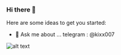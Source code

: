 ### Hi there 👋

Here are some ideas to get you started:

- 💬 Ask me about ... telegram : @kixx007


![alt text]([http://url/to/img.png](https://uploads.sitepoint.com/wp-content/uploads/2021/12/1638951228repo-created.png))
